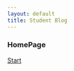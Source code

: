 ```yaml
---
layout: default
title: Student Blog
---
```



### HomePage

[Start](https://rliao569.github.io/Frontend-CSP/2023/10/12/Test_Map_IPYNB_2_.html)

    
